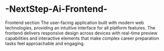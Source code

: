 # -NextStep-Ai-Frontend-
Frontend  section 
The user-facing application built with modern web technologies, providing an intuitive interface for all platform features. The frontend delivers responsive design across devices with real-time preview capabilities and interactive elements that make complex career preparation tasks feel approachable and engaging.
